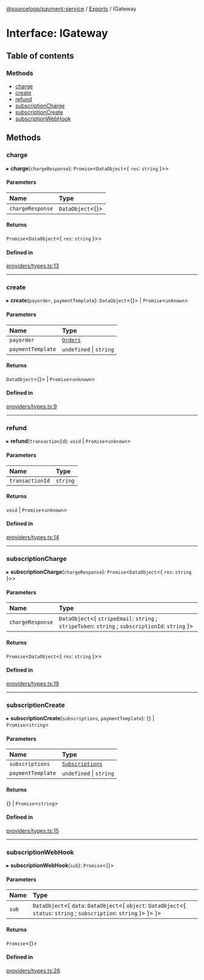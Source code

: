 [@sourceloop/payment-service](../README.md) / [Exports](../modules.md) / IGateway

# Interface: IGateway

## Table of contents

### Methods

- [charge](IGateway.md#charge)
- [create](IGateway.md#create)
- [refund](IGateway.md#refund)
- [subscriptionCharge](IGateway.md#subscriptioncharge)
- [subscriptionCreate](IGateway.md#subscriptioncreate)
- [subscriptionWebHook](IGateway.md#subscriptionwebhook)

## Methods

### charge

▸ **charge**(`chargeResponse`): `Promise`<`DataObject`<{ `res`: `string`  }\>\>

#### Parameters

| Name | Type |
| :------ | :------ |
| `chargeResponse` | `DataObject`<{}\> |

#### Returns

`Promise`<`DataObject`<{ `res`: `string`  }\>\>

#### Defined in

[providers/types.ts:13](https://github.com/sourcefuse/loopback4-microservice-catalog/blob/77bb890a2/services/payment-service/src/providers/types.ts#L13)

___

### create

▸ **create**(`payorder`, `paymentTemplate`): `DataObject`<{}\> \| `Promise`<`unknown`\>

#### Parameters

| Name | Type |
| :------ | :------ |
| `payorder` | [`Orders`](../classes/Orders.md) |
| `paymentTemplate` | `undefined` \| `string` |

#### Returns

`DataObject`<{}\> \| `Promise`<`unknown`\>

#### Defined in

[providers/types.ts:9](https://github.com/sourcefuse/loopback4-microservice-catalog/blob/77bb890a2/services/payment-service/src/providers/types.ts#L9)

___

### refund

▸ **refund**(`transactionId`): `void` \| `Promise`<`unknown`\>

#### Parameters

| Name | Type |
| :------ | :------ |
| `transactionId` | `string` |

#### Returns

`void` \| `Promise`<`unknown`\>

#### Defined in

[providers/types.ts:14](https://github.com/sourcefuse/loopback4-microservice-catalog/blob/77bb890a2/services/payment-service/src/providers/types.ts#L14)

___

### subscriptionCharge

▸ **subscriptionCharge**(`chargeResponse`): `Promise`<`DataObject`<{ `res`: `string`  }\>\>

#### Parameters

| Name | Type |
| :------ | :------ |
| `chargeResponse` | `DataObject`<{ `stripeEmail`: `string` ; `stripeToken`: `string` ; `subscriptionId`: `string`  }\> |

#### Returns

`Promise`<`DataObject`<{ `res`: `string`  }\>\>

#### Defined in

[providers/types.ts:19](https://github.com/sourcefuse/loopback4-microservice-catalog/blob/77bb890a2/services/payment-service/src/providers/types.ts#L19)

___

### subscriptionCreate

▸ **subscriptionCreate**(`subscriptions`, `paymentTemplate`): {} \| `Promise`<`string`\>

#### Parameters

| Name | Type |
| :------ | :------ |
| `subscriptions` | [`Subscriptions`](../classes/Subscriptions.md) |
| `paymentTemplate` | `undefined` \| `string` |

#### Returns

{} \| `Promise`<`string`\>

#### Defined in

[providers/types.ts:15](https://github.com/sourcefuse/loopback4-microservice-catalog/blob/77bb890a2/services/payment-service/src/providers/types.ts#L15)

___

### subscriptionWebHook

▸ **subscriptionWebHook**(`sub`): `Promise`<{}\>

#### Parameters

| Name | Type |
| :------ | :------ |
| `sub` | `DataObject`<{ `data`: `DataObject`<{ `object`: `DataObject`<{ `status`: `string` ; `subscription`: `string`  }\>  }\>  }\> |

#### Returns

`Promise`<{}\>

#### Defined in

[providers/types.ts:26](https://github.com/sourcefuse/loopback4-microservice-catalog/blob/77bb890a2/services/payment-service/src/providers/types.ts#L26)
